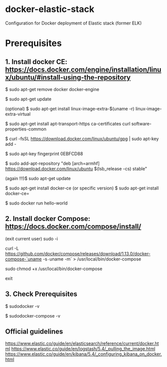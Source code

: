 # docker-elastic-stack
Configuration for Docker deployment of Elastic stack (former ELK)

# Prerequisites

## 1. Install docker CE: https://docs.docker.com/engine/installation/linux/ubuntu/#install-using-the-repository

$ sudo apt-get remove docker docker-engine

$ sudo apt-get update

(optional) $ sudo apt-get install linux-image-extra-$(uname -r) linux-image-extra-virtual

$ sudo apt-get install apt-transport-https ca-certificates curl software-properties-common

$ curl -fsSL https://download.docker.com/linux/ubuntu/gpg | sudo apt-key add -

$ sudo apt-key fingerprint 0EBFCD88

$ sudo add-apt-repository "deb [arch=armhf] https://download.docker.com/linux/ubuntu $(lsb_release -cs) stable"

(again !!!)$ sudo apt-get update

$ sudo apt-get install docker-ce
(or specific version) $ sudo apt-get install docker-ce=<VERSION>

$ sudo docker run hello-world



## 2. Install docker Compose: https://docs.docker.com/compose/install/

(exit current user) sudo -i

curl -L https://github.com/docker/compose/releases/download/1.13.0/docker-compose-`uname -s`-`uname -m` > /usr/local/bin/docker-compose

sudo chmod +x /usr/local/bin/docker-compose

exit


## 3. Check Prerequisites

$ sudodocker -v

$ sudodocker-compose -v



## Official guidelines

https://www.elastic.co/guide/en/elasticsearch/reference/current/docker.html
https://www.elastic.co/guide/en/logstash/5.4/_pulling_the_image.html
https://www.elastic.co/guide/en/kibana/5.4/_configuring_kibana_on_docker.html





